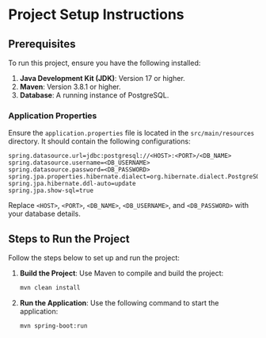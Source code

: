 # Project Setup Instructions

## Prerequisites

To run this project, ensure you have the following installed:

1. **Java Development Kit (JDK)**: Version 17 or higher.
2. **Maven**: Version 3.8.1 or higher.
3. **Database**: A running instance of PostgreSQL.

### Application Properties

Ensure the `application.properties` file is located in the `src/main/resources` directory. It should contain the following configurations:

```properties
spring.datasource.url=jdbc:postgresql://<HOST>:<PORT>/<DB_NAME>
spring.datasource.username=<DB_USERNAME>
spring.datasource.password=<DB_PASSWORD>
spring.jpa.properties.hibernate.dialect=org.hibernate.dialect.PostgreSQLDialect
spring.jpa.hibernate.ddl-auto=update
spring.jpa.show-sql=true
```

Replace `<HOST>`, `<PORT>`, `<DB_NAME>`, `<DB_USERNAME>`, and `<DB_PASSWORD>` with your database details.

## Steps to Run the Project

Follow the steps below to set up and run the project:

1. **Build the Project**:
   Use Maven to compile and build the project:
   ```bash
   mvn clean install
   ```

2. **Run the Application**:
   Use the following command to start the application:
   ```bash
   mvn spring-boot:run
   ```
   
